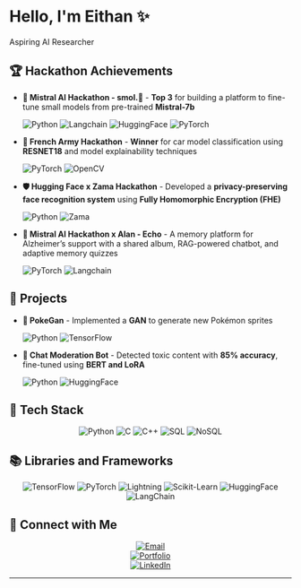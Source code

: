 # Hello, I'm **Eithan** ✨

Aspiring AI Researcher

## 🏆 Hackathon Achievements

- **🥇 Mistral AI Hackathon - smol.🦎** - **Top 3** for building a platform to fine-tune small models from pre-trained **Mistral-7b**

  ![Python](https://img.shields.io/badge/-Python-3776AB?&logo=Python&logoColor=white) ![Langchain](https://img.shields.io/badge/-LangChain-000000?&logo=LangChain&logoColor=white) ![HuggingFace](https://img.shields.io/badge/-HuggingFace-FFD400?&logo=Hugging-Face&logoColor=white) ![PyTorch](https://img.shields.io/badge/-PyTorch-EE4C2C?&logo=PyTorch&logoColor=white)
- **🥇 French Army Hackathon** - **Winner** for car model classification using **RESNET18** and model explainability techniques

  ![PyTorch](https://img.shields.io/badge/-PyTorch-EE4C2C?&logo=PyTorch&logoColor=white) ![OpenCV](https://img.shields.io/badge/-OpenCV-5C3EE8?&logo=OpenCV&logoColor=white)

- **🛡️ Hugging Face x Zama Hackathon** - Developed a **privacy-preserving face recognition system** using **Fully Homomorphic Encryption (FHE)**

  ![Python](https://img.shields.io/badge/-Python-3776AB?&logo=Python&logoColor=white) ![Zama](https://img.shields.io/badge/-Zama-000000) 
- **🤔 Mistral AI Hackathon x Alan - Echo** - A memory platform for Alzheimer’s support with a shared album, RAG-powered chatbot, and adaptive memory quizzes

  ![PyTorch](https://img.shields.io/badge/-PyTorch-EE4C2C?&logo=PyTorch&logoColor=white) ![Langchain](https://img.shields.io/badge/-LangChain-000000?&logo=LangChain&logoColor=white)


## 🚀 Projects

- **🌠 PokeGan** - Implemented a **GAN** to generate new Pokémon sprites

  ![Python](https://img.shields.io/badge/-Python-3776AB?&logo=Python&logoColor=white) ![TensorFlow](https://img.shields.io/badge/-TensorFlow-FF6F00?&logo=TensorFlow&logoColor=white)
- **🤖 Chat Moderation Bot** - Detected toxic content with **85% accuracy**, fine-tuned using **BERT and LoRA**

  ![Python](https://img.shields.io/badge/-Python-3776AB?&logo=Python&logoColor=white) ![HuggingFace](https://img.shields.io/badge/-HuggingFace-FFD400?&logo=Hugging-Face&logoColor=white)

## 🔧 Tech Stack

<div align="center">

  ![Python](https://img.shields.io/badge/-Python-3776AB?&logo=Python&logoColor=white)
  ![C](https://img.shields.io/badge/-C-A8B9CC?&logo=C&logoColor=white)
  ![C++](https://img.shields.io/badge/-C++-00599C?&logo=C%2B%2B&logoColor=white)
  ![SQL](https://img.shields.io/badge/-SQL-4479A1?&logo=MySQL&logoColor=white)
  ![NoSQL](https://img.shields.io/badge/-NoSQL-000000?&logo=NoSQL&logoColor=white)

</div>

## 📚 Libraries and Frameworks

<div align="center">

  ![TensorFlow](https://img.shields.io/badge/-TensorFlow-FF6F00?&logo=TensorFlow&logoColor=white)
  ![PyTorch](https://img.shields.io/badge/-PyTorch-EE4C2C?&logo=PyTorch&logoColor=white)
  ![Lightning](https://img.shields.io/badge/-Lightning-purple?&logo=lightning&logoColor=white)
  ![Scikit-Learn](https://img.shields.io/badge/-Scikit--Learn-F7931E?&logo=Scikit-Learn&logoColor=white)
  ![HuggingFace](https://img.shields.io/badge/-HuggingFace-FFD400?&logo=Hugging-Face&logoColor=white)
  ![LangChain](https://img.shields.io/badge/-LangChain-000000?&logo=LangChain&logoColor=white)

</div>

## 🤝 Connect with Me

<div align="center">

  [![Email](https://img.shields.io/badge/Email-eithannakache@gmail.com-red?style=for-the-badge&logo=gmail)](mailto:eithannakache@gmail.com)  
  [![Portfolio](https://img.shields.io/badge/Website-eithannakache.com-brightgreen?style=for-the-badge)](https://www.eithannakache.com)  
  [![LinkedIn](https://img.shields.io/badge/LinkedIn-eithannakache-blue?style=for-the-badge&logo=linkedin)](https://www.linkedin.com/in/eithannakache)  

</div>

---

